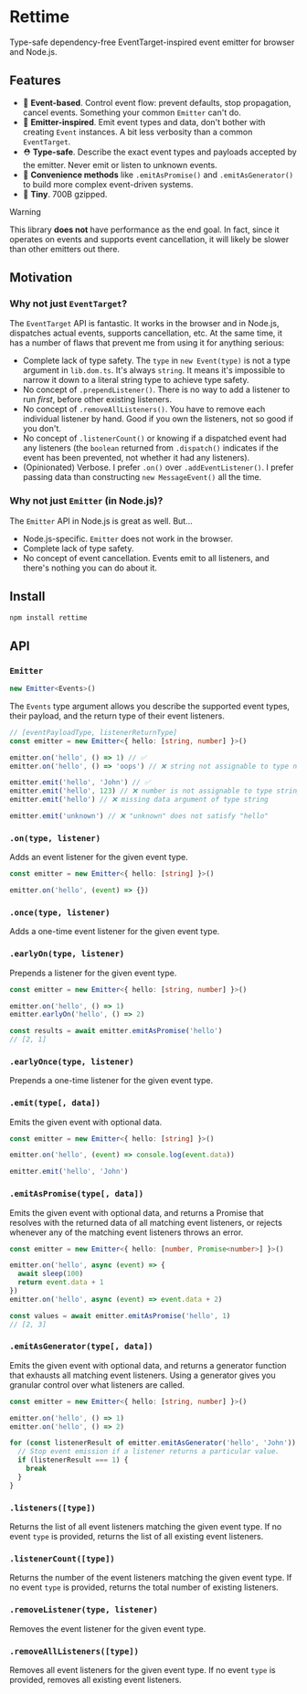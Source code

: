 # Rettime

Type-safe dependency-free EventTarget-inspired event emitter for browser and Node.js.

## Features

- 🎯 **Event-based**. Control event flow: prevent defaults, stop propagation, cancel events. Something your common `Emitter` can't do.
- 🗼 **Emitter-inspired**. Emit event types and data, don't bother with creating `Event` instances. A bit less verbosity than a common `EventTarget`.
- ⛑️ **Type-safe**. Describe the exact event types and payloads accepted by the emitter. Never emit or listen to unknown events.
- 🧰 **Convenience methods** like `.emitAsPromise()` and `.emitAsGenerator()` to build more complex event-driven systems.
- 🐙 **Tiny**. 700B gzipped.

> [!WARNING]
> This library **does not** have performance as the end goal. In fact, since it operates on events and supports event cancellation, it will likely be slower than other emitters out there.

## Motivation

### Why not just `EventTarget`?

The `EventTarget` API is fantastic. It works in the browser and in Node.js, dispatches actual events, supports cancellation, etc. At the same time, it has a number of flaws that prevent me from using it for anything serious:

- Complete lack of type safety. The `type` in `new Event(type)` is not a type argument in `lib.dom.ts`. It's always `string`. It means it's impossible to narrow it down to a literal string type to achieve type safety.
- No concept of `.prependListener()`. There is no way to add a listener to run _first_, before other existing listeners.
- No concept of `.removeAllListeners()`. You have to remove each individual listener by hand. Good if you own the listeners, not so good if you don't.
- No concept of `.listenerCount()` or knowing if a dispatched event had any listeners (the `boolean` returned from `.dispatch()` indicates if the event has been prevented, not whether it had any listeners).
- (Opinionated) Verbose. I prefer `.on()` over `.addEventListener()`. I prefer passing data than constructing `new MessageEvent()` all the time.

### Why not just `Emitter` (in Node.js)?

The `Emitter` API in Node.js is great as well. But...

- Node.js-specific. `Emitter` does not work in the browser.
- Complete lack of type safety.
- No concept of event cancellation. Events emit to all listeners, and there's nothing you can do about it.

## Install

```sh
npm install rettime
```

## API

### `Emitter`

```ts
new Emitter<Events>()
```

The `Events` type argument allows you describe the supported event types, their payload, and the return type of their event listeners.

```ts
// [eventPayloadType, listenerReturnType]
const emitter = new Emitter<{ hello: [string, number] }>()

emitter.on('hello', () => 1) // ✅
emitter.on('hello', () => 'oops') // ❌ string not assignable to type number

emitter.emit('hello', 'John') // ✅
emitter.emit('hello', 123) // ❌ number is not assignable to type string
emitter.emit('hello') // ❌ missing data argument of type string

emitter.emit('unknown') // ❌ "unknown" does not satisfy "hello"
```

### `.on(type, listener)`

Adds an event listener for the given event type.

```ts
const emitter = new Emitter<{ hello: [string] }>()

emitter.on('hello', (event) => {})
```

### `.once(type, listener)`

Adds a one-time event listener for the given event type.

### `.earlyOn(type, listener)`

Prepends a listener for the given event type.

```ts
const emitter = new Emitter<{ hello: [string, number] }>()

emitter.on('hello', () => 1)
emitter.earlyOn('hello', () => 2)

const results = await emitter.emitAsPromise('hello')
// [2, 1]
```

### `.earlyOnce(type, listener)`

Prepends a one-time listener for the given event type.

### `.emit(type[, data])`

Emits the given event with optional data.

```ts
const emitter = new Emitter<{ hello: [string] }>()

emitter.on('hello', (event) => console.log(event.data))

emitter.emit('hello', 'John')
```

### `.emitAsPromise(type[, data])`

Emits the given event with optional data, and returns a Promise that resolves with the returned data of all matching event listeners, or rejects whenever any of the matching event listeners throws an error.

```ts
const emitter = new Emitter<{ hello: [number, Promise<number>] }>()

emitter.on('hello', async (event) => {
  await sleep(100)
  return event.data + 1
})
emitter.on('hello', async (event) => event.data + 2)

const values = await emitter.emitAsPromise('hello', 1)
// [2, 3]
```

### `.emitAsGenerator(type[, data])`

Emits the given event with optional data, and returns a generator function that exhausts all matching event listeners. Using a generator gives you granular control over what listeners are called.

```ts
const emitter = new Emitter<{ hello: [string, number] }>()

emitter.on('hello', () => 1)
emitter.on('hello', () => 2)

for (const listenerResult of emitter.emitAsGenerator('hello', 'John')) {
  // Stop event emission if a listener returns a particular value.
  if (listenerResult === 1) {
    break
  }
}
```

### `.listeners([type])`

Returns the list of all event listeners matching the given event type. If no event `type` is provided, returns the list of all existing event listeners.

### `.listenerCount([type])`

Returns the number of the event listeners matching the given event type. If no event `type` is provided, returns the total number of existing listeners.

### `.removeListener(type, listener)`

Removes the event listener for the given event type.

### `.removeAllListeners([type])`

Removes all event listeners for the given event type. If no event `type` is provided, removes all existing event listeners.
